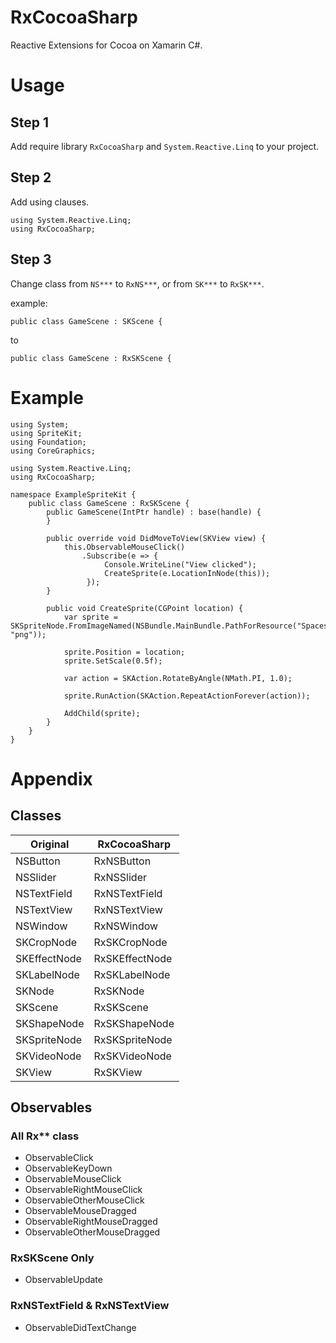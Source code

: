 # RxCocoaSharp

Reactive Extensions for Cocoa on Xamarin C#.

# Usage

## Step 1

Add require library ```RxCocoaSharp``` and ```System.Reactive.Linq``` to your project.

## Step 2

Add using clauses.

```
using System.Reactive.Linq;
using RxCocoaSharp;
```

## Step 3

Change class from ```NS***``` to ```RxNS***```,
or from ```SK***``` to ```RxSK***```.

example:

```
public class GameScene : SKScene {
```

to

```
public class GameScene : RxSKScene {
```

# Example

```
using System;
using SpriteKit;
using Foundation;
using CoreGraphics;

using System.Reactive.Linq;
using RxCocoaSharp;

namespace ExampleSpriteKit {
    public class GameScene : RxSKScene {
        public GameScene(IntPtr handle) : base(handle) {
        }

        public override void DidMoveToView(SKView view) {
            this.ObservableMouseClick()
                .Subscribe(e => {
                     Console.WriteLine("View clicked");
                     CreateSprite(e.LocationInNode(this));
                 });
        }

        public void CreateSprite(CGPoint location) {
            var sprite = SKSpriteNode.FromImageNamed(NSBundle.MainBundle.PathForResource("Spaceship", "png"));

            sprite.Position = location;
            sprite.SetScale(0.5f);

            var action = SKAction.RotateByAngle(NMath.PI, 1.0);

            sprite.RunAction(SKAction.RepeatActionForever(action));

            AddChild(sprite);
        }
    }
}
```

# Appendix

## Classes

|Original|RxCocoaSharp|
---|---
|NSButton|RxNSButton  |
|NSSlider|RxNSSlider  |
|NSTextField|RxNSTextField|
|NSTextView|RxNSTextView|
|NSWindow|RxNSWindow|
|SKCropNode|RxSKCropNode|
|SKEffectNode|RxSKEffectNode|
|SKLabelNode|RxSKLabelNode|
|SKNode|RxSKNode|
|SKScene|RxSKScene|
|SKShapeNode|RxSKShapeNode|
|SKSpriteNode|RxSKSpriteNode|
|SKVideoNode|RxSKVideoNode|
|SKView|RxSKView|

## Observables

### All Rx** class

- ObservableClick
- ObservableKeyDown
- ObservableMouseClick
- ObservableRightMouseClick
- ObservableOtherMouseClick
- ObservableMouseDragged
- ObservableRightMouseDragged
- ObservableOtherMouseDragged

### RxSKScene Only

- ObservableUpdate

### RxNSTextField & RxNSTextView

- ObservableDidTextChange
